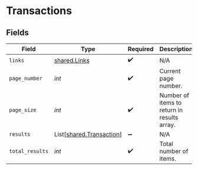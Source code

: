 # Transactions


## Fields

| Field                                                          | Type                                                           | Required                                                       | Description                                                    |
| -------------------------------------------------------------- | -------------------------------------------------------------- | -------------------------------------------------------------- | -------------------------------------------------------------- |
| `links`                                                        | [shared.Links](../../models/shared/links.md)                   | :heavy_check_mark:                                             | N/A                                                            |
| `page_number`                                                  | *int*                                                          | :heavy_check_mark:                                             | Current page number.                                           |
| `page_size`                                                    | *int*                                                          | :heavy_check_mark:                                             | Number of items to return in results array.                    |
| `results`                                                      | List[[shared.Transaction](../../models/shared/transaction.md)] | :heavy_minus_sign:                                             | N/A                                                            |
| `total_results`                                                | *int*                                                          | :heavy_check_mark:                                             | Total number of items.                                         |